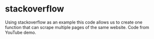 # stackoverflow

Using stackoverflow as an example this code allows us to create one function that can scrape multiple pages of the same website. Code from YouTube demo.
